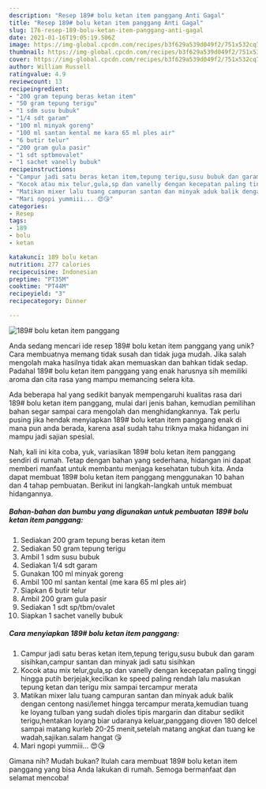 ```yaml
---
description: "Resep 189# bolu ketan item panggang Anti Gagal"
title: "Resep 189# bolu ketan item panggang Anti Gagal"
slug: 176-resep-189-bolu-ketan-item-panggang-anti-gagal
date: 2021-01-16T19:05:19.506Z
image: https://img-global.cpcdn.com/recipes/b3f629a539d049f2/751x532cq70/189-bolu-ketan-item-panggang-foto-resep-utama.jpg
thumbnail: https://img-global.cpcdn.com/recipes/b3f629a539d049f2/751x532cq70/189-bolu-ketan-item-panggang-foto-resep-utama.jpg
cover: https://img-global.cpcdn.com/recipes/b3f629a539d049f2/751x532cq70/189-bolu-ketan-item-panggang-foto-resep-utama.jpg
author: William Russell
ratingvalue: 4.9
reviewcount: 13
recipeingredient:
- "200 gram tepung beras ketan item"
- "50 gram tepung terigu"
- "1 sdm susu bubuk"
- "1/4 sdt garam"
- "100 ml minyak goreng"
- "100 ml santan kental me kara 65 ml ples air"
- "6 butir telur"
- "200 gram gula pasir"
- "1 sdt sptbmovalet"
- "1 sachet vanelly bubuk"
recipeinstructions:
- "Campur jadi satu beras ketan item,tepung terigu,susu bubuk dan garam sisihkan,campur santan dan minyak jadi satu sisihkan"
- "Kocok atau mix telur,gula,sp dan vanelly dengan kecepatan paling tinggi hingga putih berjejak,kecilkan ke speed paling rendah lalu masukan tepung ketan dan terigu mix sampai tercampur merata"
- "Matikan mixer lalu tuang campuran santan dan minyak aduk balik dengan centong nasi/lemet hingga tercampur merata,kemudian tuang ke loyang tulban yang sudah dioles tipis margarin dan ditabur sedikit terigu,hentakan loyang biar udaranya keluar,panggang dioven 180 delcel sampai matang kurleb 20-25 menit,setelah matang angkat dan tuang ke wadah,sajikan.salam hangat 😘"
- "Mari ngopi yummiii... 😍😘"
categories:
- Resep
tags:
- 189
- bolu
- ketan

katakunci: 189 bolu ketan 
nutrition: 277 calories
recipecuisine: Indonesian
preptime: "PT35M"
cooktime: "PT44M"
recipeyield: "3"
recipecategory: Dinner

---
```



![189# bolu ketan item panggang](https://img-global.cpcdn.com/recipes/b3f629a539d049f2/751x532cq70/189-bolu-ketan-item-panggang-foto-resep-utama.jpg)

Anda sedang mencari ide resep 189# bolu ketan item panggang yang unik? Cara membuatnya memang tidak susah dan tidak juga mudah. Jika salah mengolah maka hasilnya tidak akan memuaskan dan bahkan tidak sedap. Padahal 189# bolu ketan item panggang yang enak harusnya sih memiliki aroma dan cita rasa yang mampu memancing selera kita.



Ada beberapa hal yang sedikit banyak mempengaruhi kualitas rasa dari 189# bolu ketan item panggang, mulai dari jenis bahan, kemudian pemilihan bahan segar sampai cara mengolah dan menghidangkannya. Tak perlu pusing jika hendak menyiapkan 189# bolu ketan item panggang enak di mana pun anda berada, karena asal sudah tahu triknya maka hidangan ini mampu jadi sajian spesial.


Nah, kali ini kita coba, yuk, variasikan 189# bolu ketan item panggang sendiri di rumah. Tetap dengan bahan yang sederhana, hidangan ini dapat memberi manfaat untuk membantu menjaga kesehatan tubuh kita. Anda dapat membuat 189# bolu ketan item panggang menggunakan 10 bahan dan 4 tahap pembuatan. Berikut ini langkah-langkah untuk membuat hidangannya.

<!--inarticleads1-->

##### Bahan-bahan dan bumbu yang digunakan untuk pembuatan 189# bolu ketan item panggang:

1. Sediakan 200 gram tepung beras ketan item
1. Sediakan 50 gram tepung terigu
1. Ambil 1 sdm susu bubuk
1. Sediakan 1/4 sdt garam
1. Gunakan 100 ml minyak goreng
1. Ambil 100 ml santan kental (me kara 65 ml ples air)
1. Siapkan 6 butir telur
1. Ambil 200 gram gula pasir
1. Sediakan 1 sdt sp/tbm/ovalet
1. Siapkan 1 sachet vanelly bubuk




<!--inarticleads2-->

##### Cara menyiapkan 189# bolu ketan item panggang:

1. Campur jadi satu beras ketan item,tepung terigu,susu bubuk dan garam sisihkan,campur santan dan minyak jadi satu sisihkan
1. Kocok atau mix telur,gula,sp dan vanelly dengan kecepatan paling tinggi hingga putih berjejak,kecilkan ke speed paling rendah lalu masukan tepung ketan dan terigu mix sampai tercampur merata
1. Matikan mixer lalu tuang campuran santan dan minyak aduk balik dengan centong nasi/lemet hingga tercampur merata,kemudian tuang ke loyang tulban yang sudah dioles tipis margarin dan ditabur sedikit terigu,hentakan loyang biar udaranya keluar,panggang dioven 180 delcel sampai matang kurleb 20-25 menit,setelah matang angkat dan tuang ke wadah,sajikan.salam hangat 😘
1. Mari ngopi yummiii... 😍😘




Gimana nih? Mudah bukan? Itulah cara membuat 189# bolu ketan item panggang yang bisa Anda lakukan di rumah. Semoga bermanfaat dan selamat mencoba!
